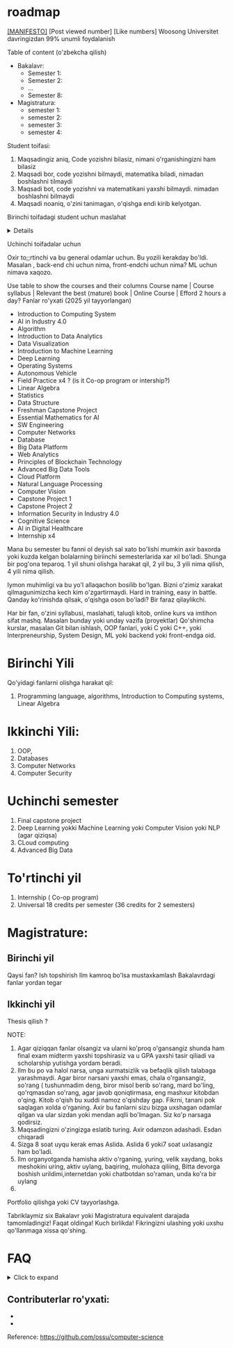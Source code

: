 # roadmap
[[MANIFESTO]]() [Post viewed number] [Like numbers]
Woosong Universitet davringizdan 99% unumli foydalanish


Table of content (o'zbekcha qilish)

- Bakalavr:
    - Semester 1:
    - Semester 2:
    - ...
    - Semester 8:
- Magistratura:
    - semester 1:
    - semester 2:
    - semester 3:
    - semester 4:

Student toifasi:
1) Maqsadingiz aniq, Code yozishni bilasiz, nimani o'rganishingizni ham bilasiz
2) Maqsadi bor, code yozishni bilmaydi, matematika biladi, nimadan boshlashni tilmaydi
3) Maqsadi bot, code yozishni va matematikani yaxshi bilmaydi. nimadan boshlashni bilmaydi
4) Maqsadi noaniq, o'zini tanimagan, o'qishga endi kirib kelyotgan.


Birinchi toifadagi student uchun maslahat

<details>Ikkinchi toifadigai student uchun maslahat</details>

Uchinchi toifadalar uchun

Oxir to;;rtinchi va bu general odamlar uchun. Bu yozili kerakday bo'ldi. Masalan , back-end chi uchun nima, front-endchi uchun nima? ML uchun nimava xaqozo.

Use table to show the courses and their columns
Course name | Course syllabus | Relevant the best (mature) book | Online Course | Efford 2 hours a day?
Fanlar ro'yxati (2025 yil tayyorlangan)
 - Introduction to Computing System
 - AI in Industry 4.0
 - Algorithm
 - Introduction to Data Analytics
 - Data Visualization
 - Introduction to Machine Learning
 - Deep Learning
 - Operating Systems
 - Autonomous Vehicle
 - Field Practice x4 ? (is it Co-op program or intership?)
 - Linear Algebra
 - Statistics
 - Data Structure
 - Freshman Capstone Project
 - Essential Mathematics for AI
 - SW Engineering
 - Computer Networks
 - Database
 - Big Data Platform
 - Web Analytics
 - Principles of Blockchain Technology
 - Advanced Big Data Tools
 - Cloud Platform
 - Natural Language Processing
 - Computer Vision
 - Capstone Project 1
 - Capstone Project 2
 - Information Security in Industry 4.0
 - Cognitive Science
 - AI in Digital Healthcare
 - Internship x4

Mana bu semester bu fanni ol deyish sal xato bo'lishi mumkin axir baxorda yoki kuzda kelgan bolalarning biriinchi semesterlarida xar xil bo'ladi. Shunga bir pog'ona teparoq. 1 yil shuni olishga harakat qil, 2 yil bu, 3 yili nima qilish, 4 yili nima qilish.

Iymon muhimligi va bu yo'l allaqachon bosilib bo'lgan. Bizni o'zimiz xarakat qilmagunimizcha kech kim o'zgartirmaydi.
Hard in training, easy in battle. 
Qanday ko'rinishda qilsak, o'qishga oson bo'ladi? Bir faraz qilaylikchi.

Har bir fan, o'zini syllabusi, maslahati, taluqli kitob, online kurs va imtihon sifat mashq. Masalan bunday yoki unday vazifa (proyektlar)
Qo'shimcha kurslar, masalan Git bilan ishlash, OOP fanlari, yoki C yoki C++, yoki Interpreneurship, System Design, ML yoki backend yoki front-endga oid.


# Birinchi Yili
Qo'yidagi fanlarni olishga harakat qil:
1) Programming language, algorithms, Introduction to Computing systems, Linear Algebra

# Ikkinchi Yili:
1) OOP,
2) Databases
3) Computer Networks
4) Computer Security

# Uchinchi semester
1) Final capstone project
2) Deep Learning yokki Machine Learning yoki Computer Vision yoki NLP (agar qiziqsa)
3) CLoud computing
4) Advanced Big Data

# To'rtinchi yil
1) Internship ( Co-op program)
2) Universal 18 credits per semester (36 credits for 2 semesters)


# Magistrature: 
## Birinchi yil
  Qaysi fan?
  Ish topshirish
  Ilm kamroq bo'lsa mustaxkamlash
  Bakalavrdagi fanlar yordan tegar
  
## Ikkinchi yil
   Thesis qilish
   ?


NOTE:
1) Agar qiziqqan fanlar olsangiz va ularni ko'proq o'gansangiz shunda ham final exam midterm yaxshi topshirasiz va u GPA yaxshi tasir qiliadi va scholarship yutishga yordam beradi.
2) Ilm bu po va halol narsa, unga xurmatsizlik va befaqlik qilish talabaga yarashmaydi. Agar biror narsani yaxshi emas, chala o'rgansangiz, so'rang ( tushunmadim deng, biror misol berib so'rang, mard bo'ling, qo'rqmasdan so'rang, agar javob qoniqtirmasa, eng mashxur kitobdan o'qing. Kitob o'qish bu xuddi namoz o'qishday gap. Fikrni, tanani pok saqlagan xolda o'rganing. Axir bu fanlarni sizu bizga uxshagan odamlar qilgan va ular sizdan yoki mendan aqlli bo'lmagan. Siz ko'p narsaga qodirsiz.
3) Maqsadingizni o'zingizga eslatib turing. Axir odamzon adashadi. Esdan chiqaradi
4) Sizga 8 soat uyqu kerak emas Aslida. Aslida 6 yoki7 soat uxlasangiz ham bo'ladi.
5) Ilm organyotganda hamisha aktiv o'rganing, yuring, velik xaydang, boks meshokini uring, aktiv uylang, baqiring, mulohaza qiliing, Bitta devorga boshish urildimi,internetdan yoki chatbotdan so'raman, unda ko'ra bir uylang
6) 


Portfolio qilishga yoki CV tayyorlashga.

Tabriklaymiz six Bakalavr yoki Magistratura equivalent darajada tamomladingiz! 
Faqat oldinga! Kuch birlikda! Fikringizni ulashing yoki uxshu qo'llanmaga xissa qo'shing. 



# FAQ
<details>
  <summary>Click to expand</summary>
  <details>
    <summary>Q1: Woosongda qanday qilib GPA 4.5 qilsam bo'ladi?</summary>
    **A1**: O'qing. Ishga ko'p berilmang. Maqsadingizga bir qarab quying. 
  </details>

  <details>
    <summary>Q2: O'qishga motivatsiyam tushib ketyapti. Nima qilsam bo'ladi</summary>
    **A2**: ...
  </details>

  <!-- Namuna 
  <details>
    <summary>Qn: Savol joyi</summary>
    **An**: JAvob joyi
  </details>
  -->
  
</details>



Contributerlar ro'yxati: 
- 
-
- 



Reference: 
https://github.com/ossu/computer-science




